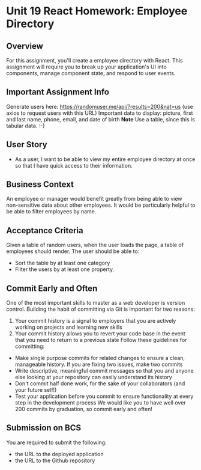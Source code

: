 # Unit 19 React Homework: Employee Directory
## Overview
For this assignment, you'll create a employee directory with React. This assignment will require you to break up your application's UI into components, manage component state, and respond to user events.
## Important Assignment Info
Generate users here:
https://randomuser.me/api/?results=200&nat=us
(use axios to request users with this URL)
Important data to display:
picture, first and last name, phone, email, and date of birth
**Note**
Use a table, since this is tabular data. :-)
## User Story
* As a user, I want to be able to view my entire employee directory at once so that I have quick access to their information.
## Business Context
An employee or manager would benefit greatly from being able to view non-sensitive data about other employees. It would be particularly helpful to be able to filter employees by name.
## Acceptance Criteria
Given a table of random users, when the user loads the page, a table of employees should render. 
The user should be able to:
  * Sort the table by at least one category
  * Filter the users by at least one property.
## Commit Early and Often
One of the most important skills to master as a web developer is version control. Building the habit of committing via Git is important for two reasons:
1. Your commit history is a signal to employers that you are actively working on projects and learning new skills
2. Your commit history allows you to revert your code base in the event that you need to return to a previous state
Follow these guidelines for committing:
* Make single purpose commits for related changes to ensure a clean, manageable history. If you are fixing two issues, make two commits
* Write descriptive, meaningful commit messages so that you and anyone else looking at your repository can easily understand its history
* Don't commit half done work, for the sake of your collaborators (and your future self!)
* Test your application before you commit to ensure functionality at every step in the development process
We would like you to have well over 200 commits by graduation, so commit early and often!
## Submission on BCS
You are required to submit the following:
* the URL to the deployed application
* the URL to the Github repository
